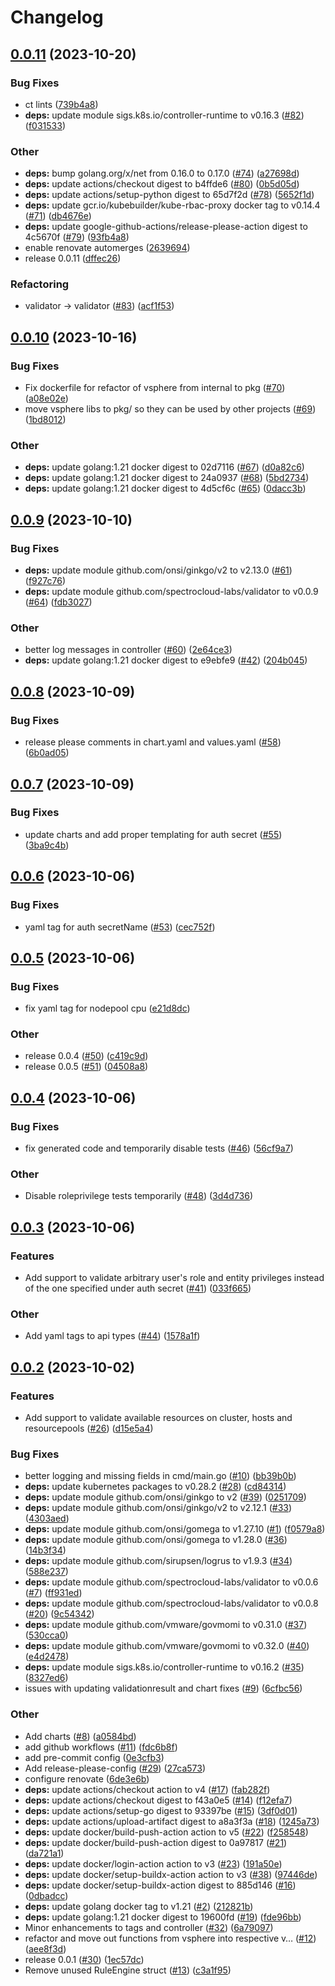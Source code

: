 # Changelog

## [0.0.11](https://github.com/spectrocloud-labs/validator-plugin-vsphere/compare/v0.0.10...v0.0.11) (2023-10-20)


### Bug Fixes

* ct lints ([739b4a8](https://github.com/spectrocloud-labs/validator-plugin-vsphere/commit/739b4a80e8b0ba0723213e09b94ba1b7fd97ea2f))
* **deps:** update module sigs.k8s.io/controller-runtime to v0.16.3 ([#82](https://github.com/spectrocloud-labs/validator-plugin-vsphere/issues/82)) ([f031533](https://github.com/spectrocloud-labs/validator-plugin-vsphere/commit/f03153304f8c9a331242b255178749aef8b1fe48))


### Other

* **deps:** bump golang.org/x/net from 0.16.0 to 0.17.0 ([#74](https://github.com/spectrocloud-labs/validator-plugin-vsphere/issues/74)) ([a27698d](https://github.com/spectrocloud-labs/validator-plugin-vsphere/commit/a27698d6a0df19c892880dac7f83512f91d24e0e))
* **deps:** update actions/checkout digest to b4ffde6 ([#80](https://github.com/spectrocloud-labs/validator-plugin-vsphere/issues/80)) ([0b5d05d](https://github.com/spectrocloud-labs/validator-plugin-vsphere/commit/0b5d05d24901f870e66ac30d20a70216c3f99722))
* **deps:** update actions/setup-python digest to 65d7f2d ([#78](https://github.com/spectrocloud-labs/validator-plugin-vsphere/issues/78)) ([5652f1d](https://github.com/spectrocloud-labs/validator-plugin-vsphere/commit/5652f1d641f3f53253858703f5be857b35ac9dc9))
* **deps:** update gcr.io/kubebuilder/kube-rbac-proxy docker tag to v0.14.4 ([#71](https://github.com/spectrocloud-labs/validator-plugin-vsphere/issues/71)) ([db4676e](https://github.com/spectrocloud-labs/validator-plugin-vsphere/commit/db4676e5d4621da7910c1cbefda5f1ac414b0d5f))
* **deps:** update google-github-actions/release-please-action digest to 4c5670f ([#79](https://github.com/spectrocloud-labs/validator-plugin-vsphere/issues/79)) ([93fb4a8](https://github.com/spectrocloud-labs/validator-plugin-vsphere/commit/93fb4a8659650db5a45353830b1985dd1baae286))
* enable renovate automerges ([2639694](https://github.com/spectrocloud-labs/validator-plugin-vsphere/commit/2639694fac061f5e284f1fccc48a675b0738fdef))
* release 0.0.11 ([dffec26](https://github.com/spectrocloud-labs/validator-plugin-vsphere/commit/dffec2605f8cf5db33522a6c7ff772fd48e37193))


### Refactoring

* validator -&gt; validator ([#83](https://github.com/spectrocloud-labs/validator-plugin-vsphere/issues/83)) ([acf1f53](https://github.com/spectrocloud-labs/validator-plugin-vsphere/commit/acf1f53d94f209fd22da31fec62f34b5afee6b53))

## [0.0.10](https://github.com/spectrocloud-labs/validator-plugin-vsphere/compare/v0.0.9...v0.0.10) (2023-10-16)


### Bug Fixes

* Fix dockerfile for refactor of vsphere from internal to pkg ([#70](https://github.com/spectrocloud-labs/validator-plugin-vsphere/issues/70)) ([a08e02e](https://github.com/spectrocloud-labs/validator-plugin-vsphere/commit/a08e02eddfc428e47cd271cdd4b06408b3aff73c))
* move vsphere libs to pkg/ so they can be used by other projects ([#69](https://github.com/spectrocloud-labs/validator-plugin-vsphere/issues/69)) ([1bd8012](https://github.com/spectrocloud-labs/validator-plugin-vsphere/commit/1bd801235804e5100291b69cb7807d1b4b066c84))


### Other

* **deps:** update golang:1.21 docker digest to 02d7116 ([#67](https://github.com/spectrocloud-labs/validator-plugin-vsphere/issues/67)) ([d0a82c6](https://github.com/spectrocloud-labs/validator-plugin-vsphere/commit/d0a82c6d55c56b8a6b2bf04e01a78fe4d04cbe38))
* **deps:** update golang:1.21 docker digest to 24a0937 ([#68](https://github.com/spectrocloud-labs/validator-plugin-vsphere/issues/68)) ([5bd2734](https://github.com/spectrocloud-labs/validator-plugin-vsphere/commit/5bd27348f44f56c6daaebcc9ed7b11aed5374708))
* **deps:** update golang:1.21 docker digest to 4d5cf6c ([#65](https://github.com/spectrocloud-labs/validator-plugin-vsphere/issues/65)) ([0dacc3b](https://github.com/spectrocloud-labs/validator-plugin-vsphere/commit/0dacc3bf964b3e408c6a4a3ed4a989ad7442555e))

## [0.0.9](https://github.com/spectrocloud-labs/validator-plugin-vsphere/compare/v0.0.8...v0.0.9) (2023-10-10)


### Bug Fixes

* **deps:** update module github.com/onsi/ginkgo/v2 to v2.13.0 ([#61](https://github.com/spectrocloud-labs/validator-plugin-vsphere/issues/61)) ([f927c76](https://github.com/spectrocloud-labs/validator-plugin-vsphere/commit/f927c7660e8238a51f48abacf845e63180c3c2cb))
* **deps:** update module github.com/spectrocloud-labs/validator to v0.0.9 ([#64](https://github.com/spectrocloud-labs/validator-plugin-vsphere/issues/64)) ([fdb3027](https://github.com/spectrocloud-labs/validator-plugin-vsphere/commit/fdb30270d936f4cfa29d4bfaecd2d41e1356910c))


### Other

* better log messages in controller ([#60](https://github.com/spectrocloud-labs/validator-plugin-vsphere/issues/60)) ([2e64ce3](https://github.com/spectrocloud-labs/validator-plugin-vsphere/commit/2e64ce3dd1e3fd74e6e89bfc127ad72741b5e4a3))
* **deps:** update golang:1.21 docker digest to e9ebfe9 ([#42](https://github.com/spectrocloud-labs/validator-plugin-vsphere/issues/42)) ([204b045](https://github.com/spectrocloud-labs/validator-plugin-vsphere/commit/204b045a018fb93359bbbf099b3df7acc26db785))

## [0.0.8](https://github.com/spectrocloud-labs/validator-plugin-vsphere/compare/v0.0.7...v0.0.8) (2023-10-09)


### Bug Fixes

* release please comments in chart.yaml and values.yaml ([#58](https://github.com/spectrocloud-labs/validator-plugin-vsphere/issues/58)) ([6b0ad05](https://github.com/spectrocloud-labs/validator-plugin-vsphere/commit/6b0ad0550b6753721030ddc6a13ce119fa9ed2c3))

## [0.0.7](https://github.com/spectrocloud-labs/validator-plugin-vsphere/compare/v0.0.6...v0.0.7) (2023-10-09)


### Bug Fixes

* update charts and add proper templating for auth secret ([#55](https://github.com/spectrocloud-labs/validator-plugin-vsphere/issues/55)) ([3ba9c4b](https://github.com/spectrocloud-labs/validator-plugin-vsphere/commit/3ba9c4b2e4b9a1a00e659c81da4185f837b814fc))

## [0.0.6](https://github.com/spectrocloud-labs/validator-plugin-vsphere/compare/v0.0.5...v0.0.6) (2023-10-06)


### Bug Fixes

* yaml tag for auth secretName ([#53](https://github.com/spectrocloud-labs/validator-plugin-vsphere/issues/53)) ([cec752f](https://github.com/spectrocloud-labs/validator-plugin-vsphere/commit/cec752fa55f23748c5943a32d065142a4f41fabf))

## [0.0.5](https://github.com/spectrocloud-labs/validator-plugin-vsphere/compare/v0.0.4...v0.0.5) (2023-10-06)


### Bug Fixes

* fix yaml tag for nodepool cpu ([e21d8dc](https://github.com/spectrocloud-labs/validator-plugin-vsphere/commit/e21d8dcf04098d428732b348a5bf22f27092330e))


### Other

* release 0.0.4 ([#50](https://github.com/spectrocloud-labs/validator-plugin-vsphere/issues/50)) ([c419c9d](https://github.com/spectrocloud-labs/validator-plugin-vsphere/commit/c419c9d4e9298ee8127ad884c2d70d00aa3b5b87))
* release 0.0.5 ([#51](https://github.com/spectrocloud-labs/validator-plugin-vsphere/issues/51)) ([04508a8](https://github.com/spectrocloud-labs/validator-plugin-vsphere/commit/04508a88d66c6ea42aaa9162fc9e5c939dba7cf2))

## [0.0.4](https://github.com/spectrocloud-labs/validator-plugin-vsphere/compare/v0.0.3...v0.0.4) (2023-10-06)


### Bug Fixes

* fix generated code and temporarily disable tests ([#46](https://github.com/spectrocloud-labs/validator-plugin-vsphere/issues/46)) ([56cf9a7](https://github.com/spectrocloud-labs/validator-plugin-vsphere/commit/56cf9a715086f30fd952d98c449cd8df31dae6c0))


### Other

* Disable roleprivilege tests temporarily ([#48](https://github.com/spectrocloud-labs/validator-plugin-vsphere/issues/48)) ([3d4d736](https://github.com/spectrocloud-labs/validator-plugin-vsphere/commit/3d4d73622a6c0ab46b7cd288ed76a2558ad21bf9))

## [0.0.3](https://github.com/spectrocloud-labs/validator-plugin-vsphere/compare/v0.0.2...v0.0.3) (2023-10-06)


### Features

* Add support to validate arbitrary user's role and entity privileges instead of the one specified under auth secret ([#41](https://github.com/spectrocloud-labs/validator-plugin-vsphere/issues/41)) ([033f665](https://github.com/spectrocloud-labs/validator-plugin-vsphere/commit/033f665794dfadbd4d1473c7fdaed1242d7d0669))


### Other

* Add yaml tags to api types ([#44](https://github.com/spectrocloud-labs/validator-plugin-vsphere/issues/44)) ([1578a1f](https://github.com/spectrocloud-labs/validator-plugin-vsphere/commit/1578a1f43992f7fa25ce0316431dc39c5e18d5ad))

## [0.0.2](https://github.com/spectrocloud-labs/validator-plugin-vsphere/compare/v0.0.1...v0.0.2) (2023-10-02)


### Features

* Add support to validate available resources on cluster, hosts and resourcepools ([#26](https://github.com/spectrocloud-labs/validator-plugin-vsphere/issues/26)) ([d15e5a4](https://github.com/spectrocloud-labs/validator-plugin-vsphere/commit/d15e5a4a3ce7fc1bbe898dacff6f53388a9356ae))


### Bug Fixes

* better logging and missing fields in cmd/main.go ([#10](https://github.com/spectrocloud-labs/validator-plugin-vsphere/issues/10)) ([bb39b0b](https://github.com/spectrocloud-labs/validator-plugin-vsphere/commit/bb39b0b0a4d12cc6554041f86442e9115ba93889))
* **deps:** update kubernetes packages to v0.28.2 ([#28](https://github.com/spectrocloud-labs/validator-plugin-vsphere/issues/28)) ([cd84314](https://github.com/spectrocloud-labs/validator-plugin-vsphere/commit/cd84314cec33ac51d2f7a9f75ca851edfa50359b))
* **deps:** update module github.com/onsi/ginkgo to v2 ([#39](https://github.com/spectrocloud-labs/validator-plugin-vsphere/issues/39)) ([0251709](https://github.com/spectrocloud-labs/validator-plugin-vsphere/commit/025170979179cd839cf967a71cce29ee00961a61))
* **deps:** update module github.com/onsi/ginkgo/v2 to v2.12.1 ([#33](https://github.com/spectrocloud-labs/validator-plugin-vsphere/issues/33)) ([4303aed](https://github.com/spectrocloud-labs/validator-plugin-vsphere/commit/4303aed9d4c53c6eb764b39262b464480ee51874))
* **deps:** update module github.com/onsi/gomega to v1.27.10 ([#1](https://github.com/spectrocloud-labs/validator-plugin-vsphere/issues/1)) ([f0579a8](https://github.com/spectrocloud-labs/validator-plugin-vsphere/commit/f0579a804a165d4b568cb95e997cb315b70cfab5))
* **deps:** update module github.com/onsi/gomega to v1.28.0 ([#36](https://github.com/spectrocloud-labs/validator-plugin-vsphere/issues/36)) ([14b3f34](https://github.com/spectrocloud-labs/validator-plugin-vsphere/commit/14b3f3477f59ddd1684f088b79dee8ab12602347))
* **deps:** update module github.com/sirupsen/logrus to v1.9.3 ([#34](https://github.com/spectrocloud-labs/validator-plugin-vsphere/issues/34)) ([588e237](https://github.com/spectrocloud-labs/validator-plugin-vsphere/commit/588e2370111567e3548c038d098bbe7bfebf8cbd))
* **deps:** update module github.com/spectrocloud-labs/validator to v0.0.6 ([#7](https://github.com/spectrocloud-labs/validator-plugin-vsphere/issues/7)) ([ff931ed](https://github.com/spectrocloud-labs/validator-plugin-vsphere/commit/ff931edd2782e664149a6c51c67e4d2364489ef3))
* **deps:** update module github.com/spectrocloud-labs/validator to v0.0.8 ([#20](https://github.com/spectrocloud-labs/validator-plugin-vsphere/issues/20)) ([9c54342](https://github.com/spectrocloud-labs/validator-plugin-vsphere/commit/9c54342788a302ea591c630d272fbd7e2471d02a))
* **deps:** update module github.com/vmware/govmomi to v0.31.0 ([#37](https://github.com/spectrocloud-labs/validator-plugin-vsphere/issues/37)) ([530cca0](https://github.com/spectrocloud-labs/validator-plugin-vsphere/commit/530cca01ba680dff1207b3629a390a42cb33937f))
* **deps:** update module github.com/vmware/govmomi to v0.32.0 ([#40](https://github.com/spectrocloud-labs/validator-plugin-vsphere/issues/40)) ([e4d2478](https://github.com/spectrocloud-labs/validator-plugin-vsphere/commit/e4d2478e5d3be3fc382b0e197b588dee54a66b56))
* **deps:** update module sigs.k8s.io/controller-runtime to v0.16.2 ([#35](https://github.com/spectrocloud-labs/validator-plugin-vsphere/issues/35)) ([8327ed6](https://github.com/spectrocloud-labs/validator-plugin-vsphere/commit/8327ed6ec6446ad5c73f8c1cd24485ec687ea498))
* issues with updating validationresult and chart fixes ([#9](https://github.com/spectrocloud-labs/validator-plugin-vsphere/issues/9)) ([6cfbc56](https://github.com/spectrocloud-labs/validator-plugin-vsphere/commit/6cfbc569ae551da357593b2bb74a6d8f06838c43))


### Other

* Add charts ([#8](https://github.com/spectrocloud-labs/validator-plugin-vsphere/issues/8)) ([a0584bd](https://github.com/spectrocloud-labs/validator-plugin-vsphere/commit/a0584bd7e59ca2fadf5f7fd8d706fecfe928d5a5))
* add github workflows ([#11](https://github.com/spectrocloud-labs/validator-plugin-vsphere/issues/11)) ([fdc6b8f](https://github.com/spectrocloud-labs/validator-plugin-vsphere/commit/fdc6b8fb3f2682f58b52bf23eb2cc6f68aee0c59))
* add pre-commit config ([0e3cfb3](https://github.com/spectrocloud-labs/validator-plugin-vsphere/commit/0e3cfb3ed8760e76bdf8d68419d062be0c2d4b9b))
* Add release-please-config ([#29](https://github.com/spectrocloud-labs/validator-plugin-vsphere/issues/29)) ([27ca573](https://github.com/spectrocloud-labs/validator-plugin-vsphere/commit/27ca573fd3d5e8d526b75dc469b44149192b1c02))
* configure renovate ([6de3e6b](https://github.com/spectrocloud-labs/validator-plugin-vsphere/commit/6de3e6b713ca065b47268fe9e9e0c24bec044c51))
* **deps:** update actions/checkout action to v4 ([#17](https://github.com/spectrocloud-labs/validator-plugin-vsphere/issues/17)) ([fab282f](https://github.com/spectrocloud-labs/validator-plugin-vsphere/commit/fab282fa3d32ad7d1b42ba5417809da001be61b8))
* **deps:** update actions/checkout digest to f43a0e5 ([#14](https://github.com/spectrocloud-labs/validator-plugin-vsphere/issues/14)) ([f12efa7](https://github.com/spectrocloud-labs/validator-plugin-vsphere/commit/f12efa7108e25e4e524546e12926df33ae55484f))
* **deps:** update actions/setup-go digest to 93397be ([#15](https://github.com/spectrocloud-labs/validator-plugin-vsphere/issues/15)) ([3df0d01](https://github.com/spectrocloud-labs/validator-plugin-vsphere/commit/3df0d0104b7c4de8cd63e325e2edbf478dc90b22))
* **deps:** update actions/upload-artifact digest to a8a3f3a ([#18](https://github.com/spectrocloud-labs/validator-plugin-vsphere/issues/18)) ([1245a73](https://github.com/spectrocloud-labs/validator-plugin-vsphere/commit/1245a738ecb1c72e2b95bb60109429be087eddd5))
* **deps:** update docker/build-push-action action to v5 ([#22](https://github.com/spectrocloud-labs/validator-plugin-vsphere/issues/22)) ([f258548](https://github.com/spectrocloud-labs/validator-plugin-vsphere/commit/f25854898b324b0ef9bef50bd8062494740f054c))
* **deps:** update docker/build-push-action digest to 0a97817 ([#21](https://github.com/spectrocloud-labs/validator-plugin-vsphere/issues/21)) ([da721a1](https://github.com/spectrocloud-labs/validator-plugin-vsphere/commit/da721a117ae351db07126d2d73f9bcd520d49cc6))
* **deps:** update docker/login-action action to v3 ([#23](https://github.com/spectrocloud-labs/validator-plugin-vsphere/issues/23)) ([191a50e](https://github.com/spectrocloud-labs/validator-plugin-vsphere/commit/191a50e2d7c53dbe592139f11ec460e060a06362))
* **deps:** update docker/setup-buildx-action action to v3 ([#38](https://github.com/spectrocloud-labs/validator-plugin-vsphere/issues/38)) ([97446de](https://github.com/spectrocloud-labs/validator-plugin-vsphere/commit/97446dea7e18d4ca43e127ad17353ca5bfa38867))
* **deps:** update docker/setup-buildx-action digest to 885d146 ([#16](https://github.com/spectrocloud-labs/validator-plugin-vsphere/issues/16)) ([0dbadcc](https://github.com/spectrocloud-labs/validator-plugin-vsphere/commit/0dbadccbd2e52226022109be8f7cfa28fa948548))
* **deps:** update golang docker tag to v1.21 ([#2](https://github.com/spectrocloud-labs/validator-plugin-vsphere/issues/2)) ([212821b](https://github.com/spectrocloud-labs/validator-plugin-vsphere/commit/212821bc6443d68d252d4b60e93d4bbeb48b16d0))
* **deps:** update golang:1.21 docker digest to 19600fd ([#19](https://github.com/spectrocloud-labs/validator-plugin-vsphere/issues/19)) ([fde96bb](https://github.com/spectrocloud-labs/validator-plugin-vsphere/commit/fde96bbe6b54eea6e39d67392c1bfdcb6eb7bf57))
* Minor enhancements to tags and controller ([#32](https://github.com/spectrocloud-labs/validator-plugin-vsphere/issues/32)) ([6a79097](https://github.com/spectrocloud-labs/validator-plugin-vsphere/commit/6a79097d7e7102b1601d5181aad3e6bbd15c502a))
* refactor and move out functions from vsphere into respective v… ([#12](https://github.com/spectrocloud-labs/validator-plugin-vsphere/issues/12)) ([aee8f3d](https://github.com/spectrocloud-labs/validator-plugin-vsphere/commit/aee8f3d14bcf53f5a3e818d2011e41a3a05acd5d))
* release 0.0.1 ([#30](https://github.com/spectrocloud-labs/validator-plugin-vsphere/issues/30)) ([1ec57dc](https://github.com/spectrocloud-labs/validator-plugin-vsphere/commit/1ec57dc549e22b4f6f1bd71eb2e1ea0b9e196588))
* Remove unused RuleEngine struct ([#13](https://github.com/spectrocloud-labs/validator-plugin-vsphere/issues/13)) ([c3a1f95](https://github.com/spectrocloud-labs/validator-plugin-vsphere/commit/c3a1f95e111ed67e22b45d5ee164dda15734c533))
